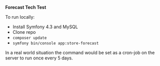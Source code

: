 **Forecast Tech Test**

To run locally:
* Install Symfony 4.3 and MySQL
* Clone repo
* `composer update`
* `symfony bin/console app:store-forecast`

In a real world situation the command would be set as a cron-job on the server to run once every 5 days.
